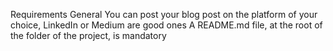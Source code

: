 Requirements
General
You can post your blog post on the platform of your choice, LinkedIn or Medium are good ones
A README.md file, at the root of the folder of the project, is mandatory
